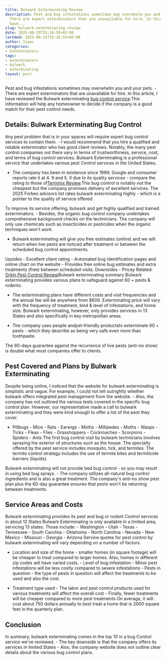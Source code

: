 ```yaml
---
title: Bulwark Exterminating Review
description: Pest and bug infestations sometimes may overwhelm you and your pets.
  There are expert exterminators that are unavailable for hire. In this article, I
  have...
slug: bulwark-exterminating-review
date: 2025-08-15T15:16:55+03:00
lastmod: 2025-08-15T15:16:55+03:00
author: Isaac
categories:
- Exterminators
tags:
- exterminators
- bulwark
- exterminating
layout: post
---
```

Pest and bug infestations sometimes may overwhelm you and your pets. - There are expert exterminators that are unavailable for hire. In this article, I have reviewed the Bulwark exterminating [bug control service](https://pestpolicy.com/pest-control-near-me/).This information will help any homeowner to decide if the company is a good match for their pest control needs.

##  Details: Bulwark Exterminating Bug Control

Any pest problem that is in your spaces will require expert bug control services to contain them. - I would recommend that you hire a qualified and reliable exterminator who has good client reviews. Notably, the many pest control companies out there vary in terms of trustworthiness, service, cost, and terms of bug control services. Bulwark Exterminating is a professional service that undertakes various pest Control services in the United States.

- The company has been in existence since 1999; Google and consumer reports rate it at 4. 9 and 5. 0 due to its quality services - compare the rating to those of[Terminix Review](https://pestpolicy.com/terminix-review/).This bug control is notably not the cheapest but the company promises delivery of excellent services. The 2025 Forbes advisors list rates bulwark exterminating highly - which is a pointer to the quality of service offered.

To improve its service offering, bulwark and get highly qualified and trained exterminators. - Besides, the organic bug control company undertakes comprehensive background checks on the technicians. The company will only use chemicals such as insecticides or pesticides when the organic techniques won't work.

- Bulwark exterminating will give you free estimates (online) and we will return when live pests are noticed after treatment or between the scheduled bug control appointments.

Upsides - Excellent client rating - Automated bug identification pages and online chart on the website - Provides free online bug estimates and extra treatments (free) between scheduled visits. Downsides - Pricey Related: [Orkin Pest Control Review](https://pestpolicy.com/orkin-pest-control-review/)Bulwark exterminating summary Bulwark exterminating provides various plans to safeguard against 60 + pests & rodents.

- The exterminating plans have different costs and visit frequencies and the annual fee will be anywhere from $600. Exterminating price will vary with the frequency of treatment, kind & level of infestations, and home size. Bulwark exterminating, however, only provides services in 13 States and also specifically in key metropolitan areas.

- The company uses people andpet-friendly productsto exterminate 60 + pests - which they describe as being very safe even more than toothpaste.

The 60-days guarantee against the recurrence of live pests (anti-no show) is double what most companies offer to clients.

##  Pest Covered and Plans by Bulwark Exterminating

Despite being online, I noticed that the website for bulwark exterminating is simplistic and vague. For example, I could not tell outrightly whether bulwark offers integrated pest management from the website. - Also, the company has not outlined the various tests covered in the specific bug control plan. However, our representative made a call to bulwark exterminating and they were kind enough to offer a list of the pest they cover.

- Pillbugs - Mice - Rats - Earwigs - Moths - Millipedes - Moths - Wasps - Ticks - Fleas - Flies - Grasshoppers - Cockroaches - Scorpions - Spiders - Ants The first bug control visit by bulwark technicians involves spraying the exterior of structures such as the house. The specialty offered by the pest service includes mosquito, tick, and termites. The termite control strategy includes the use of termite bites and termiticide barriers (liquids).

Bulwark exterminating will not provide bed bug control - so you may result in using bed bug sprays. - The company utilizes all-natural bug control ingredients and is also a great treatment. The company's anti-no show pest plan plus the 60-day guarantee ensures that pests won't be returning between treatments.

##  Service Areas and Costs

Bulwark exterminating provides its pest and bug or rodent Control services in about 12 States Bulwark Exterminating is only available in a limited area, servicing 13 states. Those include: - Washington - Utah - Texas - Tennessee - South Carolina - Oklahoma - North Carolina - Nevada - New Mexico - Missouri - Georgia - Arizona Service quotes for pest control by bulwark exterminating will vary depending on a number of factors.

- Location and size of the home - smaller homes (in square footage) will be cheaper to treat compared to larger homes. Also, homes in different zip codes will have varied costs. - Level of bug infestation - Minor pest infestations will be less costly compared to severe infestations - Pests in question - the type of pests in question will affect the treatments to be used and also the cost.

- Treatment type used - The labor and pest control products used for various treatments will affect the overall cost - Finally, fewer treatments will be cheaper compared to more pest treatments On average, it will cost about 750 dollars annually to best treat a home that is 2000 square feet in the quarterly plan.

##  Conclusion

In summary, bulwark exterminating comes in the top 10 in a bug Control service we've reviewed. - The key downside is that the company offers its services in limited States - Also, the company website does not outline clear details about the various bug control plans.
